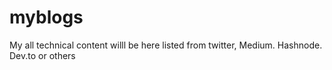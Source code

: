 # myblogs
My all technical content willl be here listed from twitter, Medium. Hashnode. Dev.to or others
